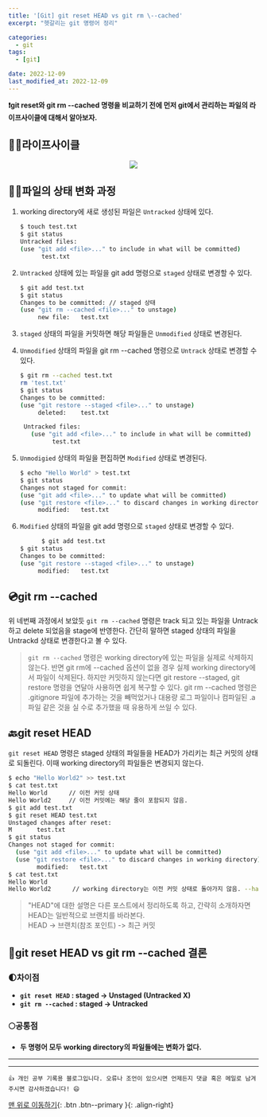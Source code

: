 ```yaml
---
title: '[Git] git reset HEAD vs git rm \--cached'
excerpt: "헷갈리는 git 명령어 정리"

categories:
  - git
tags: 
  - [git]

date: 2022-12-09
last_modified_at: 2022-12-09
---
```


**❗git reset와 git rm --cached 명령을 비교하기 전에 먼저 git에서 관리하는 파일의 라이프사이클에 대해서 알아보자.**

## 🚴‍♀️라이프사이클

<p align="center"><img src="https://git-scm.com/book/en/v2/images/lifecycle.png"></p>

## 🚶‍♂️파일의 상태 변화 과정

1. working directory에 새로 생성된 파일은 `Untracked` 상태에 있다.
   
   ```bash
   $ touch test.txt
   $ git status
   Untracked files:
   (use "git add <file>..." to include in what will be committed)
         test.txt
   ```

2. `Untracked` 상태에 있는 파일을 git add 명령으로 `staged` 상태로 변경할 수 있다. 
   
   ```bash
   $ git add test.txt
   $ git status
   Changes to be committed: // staged 상태
   (use "git rm --cached <file>..." to unstage)
        new file:   test.txt
   ```

3. `staged` 상태의 파일을 커밋하면 해당 파일들은 `Unmodified` 상태로 변경된다. 

4. `Unmodified` 상태의 파일을 git rm --cached 명령으로 `Untrack` 상태로 변경할 수 있다. 
   
   ```bash
   $ git rm --cached test.txt
   rm 'test.txt'
   $ git status
   Changes to be committed:
   (use "git restore --staged <file>..." to unstage)
        deleted:    test.txt
   
    Untracked files:
      (use "git add <file>..." to include in what will be committed)
            test.txt
   ```

5. `Unmodigied` 상태의 파일을 편집하면 `Modified` 상태로 변경된다.
   
   ```bash
   $ echo "Hello World" > test.txt
   $ git status
   Changes not staged for commit:
   (use "git add <file>..." to update what will be committed)
   (use "git restore <file>..." to discard changes in working directory)
        modified:   test.txt
   ```

6. `Modified` 상태의 파일을 git add 명령으로 `staged` 상태로 변경할 수 있다.
   
   ```bash
         $ git add test.txt
   $ git status
   Changes to be committed:
   (use "git restore --staged <file>..." to unstage)
        modified:   test.txt
   ```

## 💿git rm --cached

위 네번째 과정에서 보았듯 `git rm --cached` 명령은 track 되고 있는 파일을 Untrack 하고 delete 되었음을 stage에 반영한다. 간단히 말하면 staged 상태의 파일을 Untrackd 상태로 변경한다고 볼 수 있다.

> `git rm --cached` 명령은 working directory에 있는 파일을 실제로 삭제하지 않는다. 반면 git rm에 --cached 옵션이 없을 경우 실제 working directory에서 파일이 삭제된다. 하지만 커밋하지 않는다면 git restore --staged, git restore 명령을 연달아 사용하면 쉽게 복구할 수 있다. git rm --cached 명령은  .gitignore 파일에 추가하는 것을 빼먹었거나 대용량 로그 파일이나 컴파일된 .a 파일 같은 것을 실 수로 추가했을 때 유용하게 쓰일 수 있다.

## 🔙git reset HEAD

`git reset HEAD` 명령은 staged 상태의 파일들을 HEAD가 가리키는 최근 커밋의 상태로 되돌린다. 이때 working directory의 파일들은 변경되지 않는다.

```bash
$ echo "Hello World2" >> test.txt
$ cat test.txt
Hello World      // 이전 커밋 상태
Hello World2     // 이전 커밋에는 해당 줄이 포함되지 않음.
$ git add test.txt
$ git reset HEAD test.txt
Unstaged changes after reset:
M       test.txt
$ git status
Changes not staged for commit:
  (use "git add <file>..." to update what will be committed)
  (use "git restore <file>..." to discard changes in working directory)
        modified:   test.txt
$ cat test.txt
Hello World
Hello World2      // working directory는 이전 커밋 상태로 돌아가지 않음. --hard 옵션과 함께 수행 시 working directory 파일도 함께 변경됨.
```

> "HEAD"에 대한 설명은 다른 포스트에서 정리하도록 하고, 간략히 소개하자면 HEAD는 일반적으로 브랜치를 바라본다.  
> HEAD -> 브랜치(참조 포인트) -> 최근 커밋

## 📌git reset HEAD vs git rm --cached 결론

### 🌓차이점

+ **`git reset HEAD`  : staged -> Unstaged (Untracked X)**  
+ **`git rm --cached` : staged -> Untracked**

### 🌕공통점

+ **두 명령어 모두 working directory의 파일들에는 변화가 없다.**

---

***
    👍 개인 공부 기록용 블로그입니다. 오류나 조언이 있으시면 언제든지 댓글 혹은 메일로 남겨주시면 감사하겠습니다! 😄

[맨 위로 이동하기](#){: .btn .btn--primary }{: .align-right}